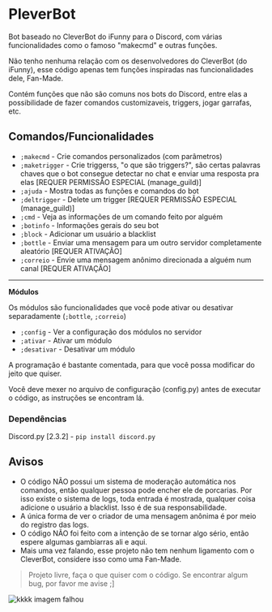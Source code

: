 # PleverBot
Bot baseado no CleverBot do iFunny para o Discord, com várias funcionalidades como o famoso "makecmd" e outras funções.

Não tenho nenhuma relação com os desenvolvedores do CleverBot (do iFunny), esse código apenas tem funções inspiradas nas funcionalidades dele, Fan-Made. 

Contém funções que não são comuns nos bots do Discord, entre elas a possibilidade de fazer comandos customizaveis, triggers, jogar garrafas, etc.

## Comandos/Funcionalidades
* ``;makecmd`` - Crie comandos personalizados (com parâmetros)
* ``;maketrigger`` - Crie triggerss, "o que são triggers?", são certas palavras chaves que o bot consegue detectar no chat e enviar uma resposta pra elas [REQUER PERMISSÃO ESPECIAL (manage_guild)]
* ``;ajuda`` - Mostra todas as funções e comandos do bot
* ``;deltrigger`` - Delete um trigger [REQUER PERMISSÃO ESPECIAL (manage_guild)]
* ``;cmd`` - Veja as informações de um comando feito por alguém
* ``;botinfo`` - Informações gerais do seu bot
* ``;block`` - Adicionar um usuário a blacklist
* ``;bottle`` - Enviar uma mensagem para um outro servidor completamente aleatório [REQUER ATIVAÇÃO]
* ``;correio`` - Envie uma mensagem anônimo direcionada a alguém num canal [REQUER ATIVAÇÃO]
---
**Módulos** 

Os módulos são funcionalidades que você pode ativar ou desativar separadamente (``;bottle``, ``;correio``)
* ``;config`` - Ver a configuração dos módulos no servidor
* ``;ativar`` - Ativar um módulo
* ``;desativar`` - Desativar um módulo

A programação é bastante comentada, para que você possa modificar do jeito que quiser.

Você deve mexer no arquivo de configuração (config.py) antes de executar o código, as instruções se encontram lá.

### Dependências
Discord.py [2.3.2] - ``pip install discord.py``

## Avisos

- O código NÃO possui um sistema de moderação automática nos comandos, então qualquer pessoa pode encher ele de porcarias. Por isso existe o sistema de logs, toda entrada é mostrada, qualquer coisa adicione o usuário a blacklist. Isso é de sua responsabilidade.
- A única forma de ver o criador de uma mensagem anônima é por meio do registro das logs.
- O código NÃO foi feito com a intenção de se tornar algo sério, então espere algumas gambiarras ali e aqui.
- Mais uma vez falando, esse projeto não tem nenhum ligamento com o CleverBot, considere isso como uma Fan-Made.

> Projeto livre, faça o que quiser com o código. Se encontrar algum bug, por favor me avise ;]

![kkkk imagem falhou](https://images7.memedroid.com/images/UPLOADED866/5fb051be3b4b0.jpeg)


